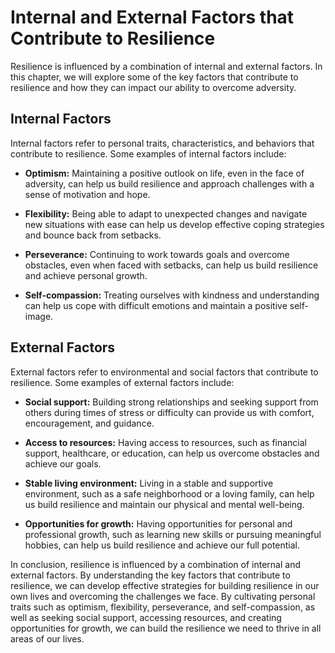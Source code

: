 Internal and External Factors that Contribute to Resilience
=============================================================================================================

Resilience is influenced by a combination of internal and external factors. In this chapter, we will explore some of the key factors that contribute to resilience and how they can impact our ability to overcome adversity.

Internal Factors
----------------

Internal factors refer to personal traits, characteristics, and behaviors that contribute to resilience. Some examples of internal factors include:

* **Optimism:** Maintaining a positive outlook on life, even in the face of adversity, can help us build resilience and approach challenges with a sense of motivation and hope.

* **Flexibility:** Being able to adapt to unexpected changes and navigate new situations with ease can help us develop effective coping strategies and bounce back from setbacks.

* **Perseverance:** Continuing to work towards goals and overcome obstacles, even when faced with setbacks, can help us build resilience and achieve personal growth.

* **Self-compassion:** Treating ourselves with kindness and understanding can help us cope with difficult emotions and maintain a positive self-image.

External Factors
----------------

External factors refer to environmental and social factors that contribute to resilience. Some examples of external factors include:

* **Social support:** Building strong relationships and seeking support from others during times of stress or difficulty can provide us with comfort, encouragement, and guidance.

* **Access to resources:** Having access to resources, such as financial support, healthcare, or education, can help us overcome obstacles and achieve our goals.

* **Stable living environment:** Living in a stable and supportive environment, such as a safe neighborhood or a loving family, can help us build resilience and maintain our physical and mental well-being.

* **Opportunities for growth:** Having opportunities for personal and professional growth, such as learning new skills or pursuing meaningful hobbies, can help us build resilience and achieve our full potential.

In conclusion, resilience is influenced by a combination of internal and external factors. By understanding the key factors that contribute to resilience, we can develop effective strategies for building resilience in our own lives and overcoming the challenges we face. By cultivating personal traits such as optimism, flexibility, perseverance, and self-compassion, as well as seeking social support, accessing resources, and creating opportunities for growth, we can build the resilience we need to thrive in all areas of our lives.


